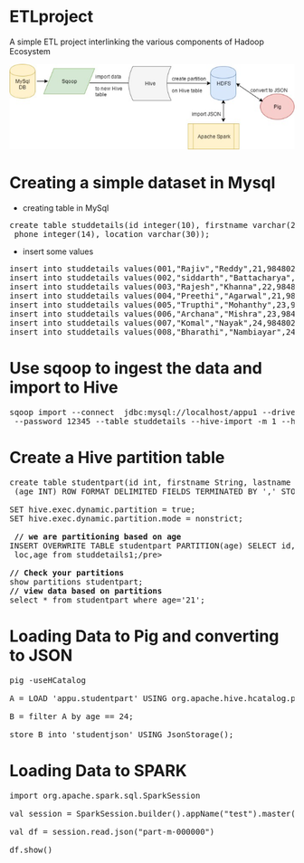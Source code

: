 # ETLproject

A simple ETL project interlinking the various components of Hadoop Ecosystem

<img src="Untitled Diagram.jpg" alt="hi" class="inline"/>

# Creating a simple dataset in Mysql
<ul><li>creating table in MySql</li></ul>
<pre>create table studdetails(id integer(10), firstname varchar(20), lastname varchar(30), age integer(10), <br> phone integer(14), location varchar(30));</pre>
<ul><li>insert some values</li></ul>
<pre>insert into studdetails values(001,"Rajiv","Reddy",21,9848022337,"Hyderabad");
insert into studdetails values(002,"siddarth","Battacharya",22,9848022338,"Kolkata");
insert into studdetails values(003,"Rajesh","Khanna",22,9848022339,"Delhi");
insert into studdetails values(004,"Preethi","Agarwal",21,9848022330,"Pune");
insert into studdetails values(005,"Trupthi","Mohanthy",23,9848022336,"Bhuwaneshwar");
insert into studdetails values(006,"Archana","Mishra",23,9848022335,"Chennai");
insert into studdetails values(007,"Komal","Nayak",24,9848022334,"trivendram");
insert into studdetails values(008,"Bharathi","Nambiayar",24,9848022333,"Chennai");</pre>

# Use sqoop to ingest the data and import to Hive
<pre>
sqoop import --connect  jdbc:mysql://localhost/appu1 --driver com.mysql.jdbc.Driver --username user <br> --password 12345 --table studdetails --hive-import -m 1 --hive-table appu.studdetails1 </pre>

# Create a Hive partition table

<pre>
create table studentpart(id int, firstname String, lastname String, phone bigint, loc String) PARTITIONED BY <br> (age INT) ROW FORMAT DELIMITED FIELDS TERMINATED BY ',' STORED AS TEXTFILE

SET hive.exec.dynamic.partition = true;
SET hive.exec.dynamic.partition.mode = nonstrict;

<b> // we are partitioning based on age</b>
INSERT OVERWRITE TABLE studentpart PARTITION(age) SELECT id,firstname,lastname,phone, <br> loc,age from studdetails1;/pre>

<b>// Check your partitions</b>
show partitions studentpart;
<b>// view data based on partitions</b>
select * from studentpart where age='21';</pre>

# Loading Data to Pig and converting to JSON
<pre>
pig -useHCatalog

A = LOAD 'appu.studentpart' USING org.apache.hive.hcatalog.pig.HCatLoader(); 

B = filter A by age == 24;

store B into 'studentjson' USING JsonStorage();</pre>

# Loading Data to SPARK
<pre>
import org.apache.spark.sql.SparkSession

val session = SparkSession.builder().appName("test").master("local").getOrCreate()

val df = session.read.json("part-m-000000")

df.show() </pre>
